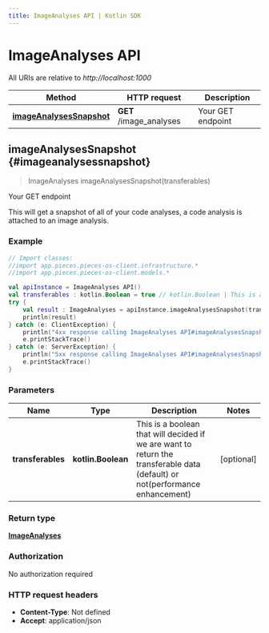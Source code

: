 ```yaml
---
title: ImageAnalyses API | Kotlin SDK
---
```


# ImageAnalyses API

All URIs are relative to *http://localhost:1000*

Method | HTTP request | Description
------------- | ------------- | -------------
[**imageAnalysesSnapshot**](#imageanalysessnapshot) | **GET** /image_analyses | Your GET endpoint


## **imageAnalysesSnapshot** {#imageanalysessnapshot}
> ImageAnalyses imageAnalysesSnapshot(transferables)

Your GET endpoint

This will get a snapshot of all of your code analyses, a code analysis is attached to an image analysis.

### Example
```kotlin
// Import classes:
//import app.pieces.pieces-os-client.infrastructure.*
//import app.pieces.pieces-os-client.models.*

val apiInstance = ImageAnalyses API()
val transferables : kotlin.Boolean = true // kotlin.Boolean | This is a boolean that will decided if we are want to return the transferable data (default) or not(performance enhancement)
try {
    val result : ImageAnalyses = apiInstance.imageAnalysesSnapshot(transferables)
    println(result)
} catch (e: ClientException) {
    println("4xx response calling ImageAnalyses API#imageAnalysesSnapshot")
    e.printStackTrace()
} catch (e: ServerException) {
    println("5xx response calling ImageAnalyses API#imageAnalysesSnapshot")
    e.printStackTrace()
}
```

### Parameters

Name | Type | Description  | Notes
------------- | ------------- | ------------- | -------------
 **transferables** | **kotlin.Boolean**| This is a boolean that will decided if we are want to return the transferable data (default) or not(performance enhancement) | [optional]

### Return type

[**ImageAnalyses**](../models/ImageAnalyses)

### Authorization

No authorization required

### HTTP request headers

 - **Content-Type**: Not defined
 - **Accept**: application/json

